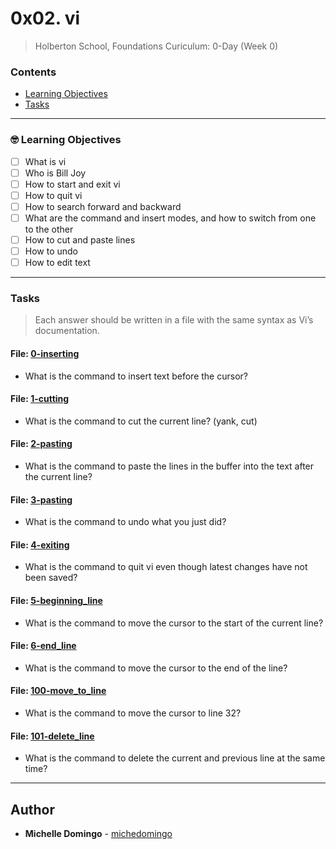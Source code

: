 # 0x02. vi
> Holberton School, Foundations Curiculum: 0-Day (Week 0)

### Contents
- [Learning Objectives](https://github.com/michedomingo/holbertonschool-zero_day/tree/master/0x02-vi/#vi1)
- [Tasks](https://github.com/michedomingo/holbertonschool-zero_day/tree/master/0x02-vi/#tasks)
___
<a name="vi1"></a>

### 🤓 Learning Objectives
- [ ] What is vi
- [ ] Who is Bill Joy
- [ ] How to start and exit vi
- [ ] How to quit vi
- [ ] How to search forward and backward
- [ ] What are the command and insert modes, and how to switch from one to the other
- [ ] How to cut and paste lines
- [ ] How to undo
- [ ] How to edit text
___
<a name="tasks"></a>
### Tasks
> Each answer should be written in a file with the same syntax as Vi’s documentation.

#### File: [0-inserting](https://github.com/michedomingo/holbertonschool-zero_day/blob/master/0x02-vi/0-inserting)
- What is the command to insert text before the cursor?

#### File: [1-cutting](https://github.com/michedomingo/holbertonschool-zero_day/blob/master/0x02-vi/1-cutting)
- What is the command to cut the current line? (yank, cut)

#### File: [2-pasting](https://github.com/michedomingo/holbertonschool-zero_day/blob/master/0x02-vi/2-pasting)
- What is the command to paste the lines in the buffer into the text after the current line?

#### File: [3-pasting](https://github.com/michedomingo/holbertonschool-zero_day/blob/master/0x02-vi/3-undoing)
- What is the command to undo what you just did?

#### File: [4-exiting](https://github.com/michedomingo/holbertonschool-zero_day/blob/master/0x02-vi/4-exiting)
- What is the command to quit vi even though latest changes have not been saved?

#### File: [5-beginning_line](https://github.com/michedomingo/holbertonschool-zero_day/blob/master/0x02-vi/5-beginning_line)
- What is the command to move the cursor to the start of the current line?

#### File: [6-end_line](https://github.com/michedomingo/holbertonschool-zero_day/blob/master/0x02-vi/6-end_line)
- What is the command to move the cursor to the end of the line?

#### File: [100-move_to_line](https://github.com/michedomingo/holbertonschool-zero_day/blob/master/0x02-vi/100-move_to_line)
- What is the command to move the cursor to line 32?

#### File: [101-delete_line](https://github.com/michedomingo/holbertonschool-zero_day/blob/master/0x02-vi/101-delete_line)
- What is the command to delete the current and previous line at the same time?
___
## Author
* **Michelle Domingo** - [michedomingo](https://github.com/michedomingo)
